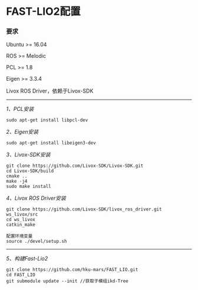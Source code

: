 # FAST-LIO2配置

### 要求

Ubuntu >= 16.04

ROS >= Melodic

PCL >= 1.8

Eigen >= 3.3.4

Livox ROS Driver，依赖于Livox-SDK

---

*1、PCL安装*

```
sudo apt-get install libpcl-dev
```

*2、Eigen安装*

```
sudo apt-get install libeigen3-dev
```

*3、Livox-SDK安装*

```
git clone https://github.com/Livox-SDK/Livox-SDK.git
cd Livox-SDK/build
cmake ..
make -j4
sudo make install
```

*4、Livox ROS Driver安装*

```
git clone https://github.com/Livox-SDK/livox_ros_driver.git ws_livox/src
cd ws_livox
catkin_make

配置环境变量
source ./devel/setup.sh
```

---

*5、构建Fast-Lio2*
```
git clone https://github.com/hku-mars/FAST_LIO.git
cd FAST_LIO
git submodule update --init //获取子模组ikd-Tree

```
